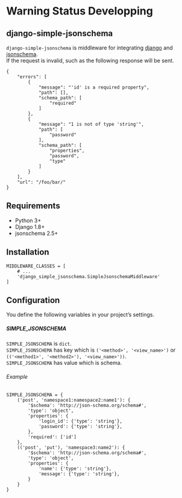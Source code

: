 # Warning Status Developping
  
## django-simple-jsonschema
`django-simple-jsonschema` is middleware for integrating [django](https://github.com/django/django) and [jsonschema](https://github.com/Julian/jsonschema).   
If the request is invalid, such as the following response will be sent.   
```
{
    "errors": [
        {
            "message": "'id' is a required property", 
            "path": [], 
            "schema_path": [
                "required"
            ]
        }, 
        {
            "message": "1 is not of type 'string'", 
            "path": [
                "password"
            ], 
            "schema_path": [
                "properties", 
                "password", 
                "type"
            ]
        }
    ], 
    "url": "/foo/bar/"
}
```
  
## Requirements
* Python 3+
* Django 1.8+
* jsonschema 2.5+

## Installation
```
MIDDLEWARE_CLASSES = [
    # ...
    'django_simple_jsonschema.SimpleJsonschemaMiddleware'
]
```

## Configuration
You define the following variables in your project’s settings.

##### SIMPLE_JSONSCHEMA
`SIMPLE_JSONSCHEMA` is `dict`.     
`SIMPLE_JSONSCHEMA` has key which is `('<method>', '<view_name>')` or `(('<method1>', '<method2>'), '<view_name>'))`.  
`SIMPLE_JSONSCHEMA` has value  which is schema.   
###### Example 
```
SIMPLE_JSONSCHEMA = {
    ('post', 'namespace1:namespace2:name1'): {
        '$schema': 'http://json-schema.org/schema#',
        'type': 'object',
        'properties': {
            'login_id': {'type': 'string'},
            'password': {'type': 'string'},
        },
        'required': ['id']
    },
    (('post', 'put'), 'namespace3:name2'): {
        '$schema': 'http://json-schema.org/schema#',
        'type': 'object',
        'properties': {
            'name': {'type': 'string'},
            'message': {'type': 'string'},
        }
    }
}
```
